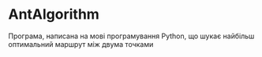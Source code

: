 # AntAlgorithm
Програма, написана на мові програмування Python, що шукає найбільш оптимальний маршрут між двума точками
